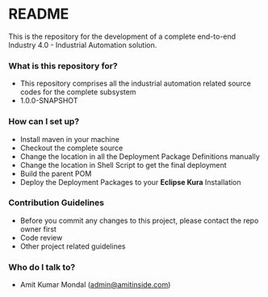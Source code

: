 # README #

This is the repository for the development of a complete end-to-end Industry 4.0 - Industrial Automation solution.

### What is this repository for? ###

* This repository comprises all the industrial automation related source codes for the complete subsystem
* 1.0.0-SNAPSHOT 

### How can I set up? ###

* Install maven in your machine
* Checkout the complete source
* Change the location in all the Deployment Package Definitions manually
* Change the location in Shell Script to get the final deployment
* Build the parent POM
* Deploy the Deployment Packages to your **Eclipse Kura** Installation

### Contribution Guidelines ###

* Before you commit any changes to this project, please contact the repo owner first
* Code review
* Other project related guidelines

### Who do I talk to? ###

* Amit Kumar Mondal (admin@amitinside.com)
